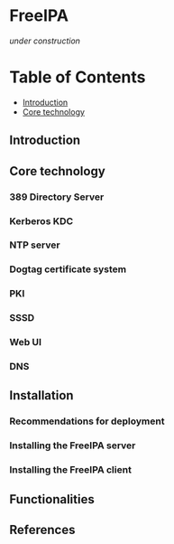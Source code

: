 # FreeIPA

*under construction*

Table of Contents
=================

* [Introduction](#introduction)
* [Core technology](#core-technology)

## Introduction

## Core technology

### 389 Directory Server
### Kerberos KDC
### NTP server
### Dogtag certificate system
### PKI
### SSSD
### Web UI
### DNS

## Installation

### Recommendations for deployment
### Installing the FreeIPA server
### Installing the FreeIPA client

## Functionalities

## References

